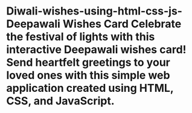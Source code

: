 # Diwali-wishes-using-html-css-js- Deepawali Wishes Card  Celebrate the festival of lights with this interactive Deepawali wishes card! Send heartfelt greetings to your loved ones with this simple web application created using HTML, CSS, and JavaScript. 
